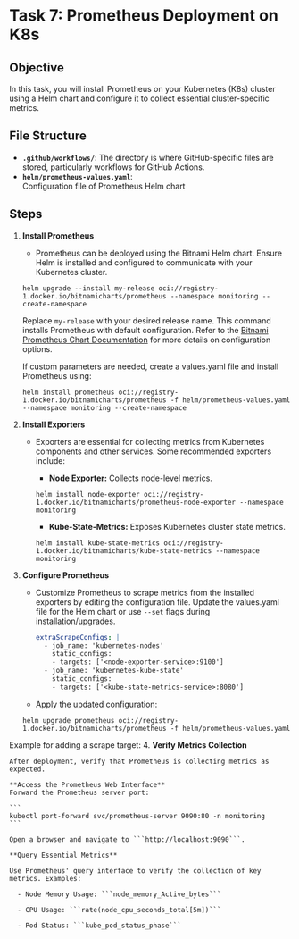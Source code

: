 # Task 7: Prometheus Deployment on K8s

## Objective

In this task, you will install Prometheus on your Kubernetes (K8s) cluster using a Helm chart and configure it to collect essential cluster-specific metrics.

## File Structure
- **```.github/workflows/```**:
  The directory is where GitHub-specific files are stored, particularly workflows for GitHub Actions.
- **```helm/prometheus-values.yaml```**:  
  Configuration file of Prometheus Helm chart

## Steps

1. **Install Prometheus**
   - Prometheus can be deployed using the Bitnami Helm chart. Ensure Helm is installed and configured to communicate with your Kubernetes cluster.

   ```
   helm upgrade --install my-release oci://registry-1.docker.io/bitnamicharts/prometheus --namespace monitoring --create-namespace
   ```
   Replace ```my-release``` with your desired release name.
   This command installs Prometheus with default configuration. Refer to the [Bitnami Prometheus Chart Documentation](https://prometheus.io/docs/introduction/overview/) for more details on configuration options.
   
   If custom parameters are needed, create a values.yaml file and install Prometheus using:
   ```
   helm install prometheus oci://registry-1.docker.io/bitnamicharts/prometheus -f helm/prometheus-values.yaml --namespace monitoring --create-namespace
   ```

2. **Install Exporters**
   - Exporters are essential for collecting metrics from Kubernetes components and other services. Some recommended exporters include:

     - **Node Exporter:** Collects node-level metrics.

     ```
     helm install node-exporter oci://registry-1.docker.io/bitnamicharts/prometheus-node-exporter --namespace monitoring
     ```

     - **Kube-State-Metrics:** Exposes Kubernetes cluster state metrics.
     
     ```
     helm install kube-state-metrics oci://registry-1.docker.io/bitnamicharts/kube-state-metrics --namespace monitoring
     ```

3. **Configure Prometheus**
   - Customize Prometheus to scrape metrics from the installed exporters by editing the configuration file. Update the values.yaml file for the Helm chart or use ```--set``` flags during installation/upgrades.
     
     ``` yaml
     extraScrapeConfigs: | 
       - job_name: 'kubernetes-nodes'
         static_configs:
         - targets: ['<node-exporter-service>:9100']
       - job_name: 'kubernetes-kube-state'
         static_configs:
         - targets: ['<kube-state-metrics-service>:8080']
     ```
    
    - Apply the updated configuration:

    ```
    helm upgrade prometheus oci://registry-1.docker.io/bitnamicharts/prometheus -f helm/prometheus-values.yaml
    ```

Example for adding a scrape target:
4. **Verify Metrics Collection**
   
    After deployment, verify that Prometheus is collecting metrics as expected.

    **Access the Prometheus Web Interface**
    Forward the Prometheus server port:

    ```
    kubectl port-forward svc/prometheus-server 9090:80 -n monitoring
    ```
   
    Open a browser and navigate to ```http://localhost:9090```.

    **Query Essential Metrics**

    Use Prometheus' query interface to verify the collection of key metrics. Examples:

      - Node Memory Usage: ```node_memory_Active_bytes```

      - CPU Usage: ```rate(node_cpu_seconds_total[5m])```

      - Pod Status: ```kube_pod_status_phase```

